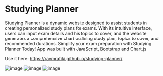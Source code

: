 # Studying Planner
Studying Planner is a dynamic website designed to assist students in creating personalized study plans for exams. With its intuitive interface, users can input exam details and his topics to cover, and the website generates a comprehensive chart outlining study plan, topics to cover, and recommended durations. Simplify your exam preparation with Studying Planner Today! App was built with JavaScript, Bootstrap and Chart.js

Use it here:
https://ravmrafiki.github.io/studying-planner/

![image](https://github.com/RavMRafiki/studying-planner/assets/98659406/449e0ad3-a68f-49df-8199-5aa194c78e15)
![image](https://github.com/RavMRafiki/studying-planner/assets/98659406/721acee8-0bf4-4d5c-bdb1-c276787d76db)
![image](https://github.com/RavMRafiki/studying-planner/assets/98659406/17198579-fe59-4aad-a087-0543af719079)
